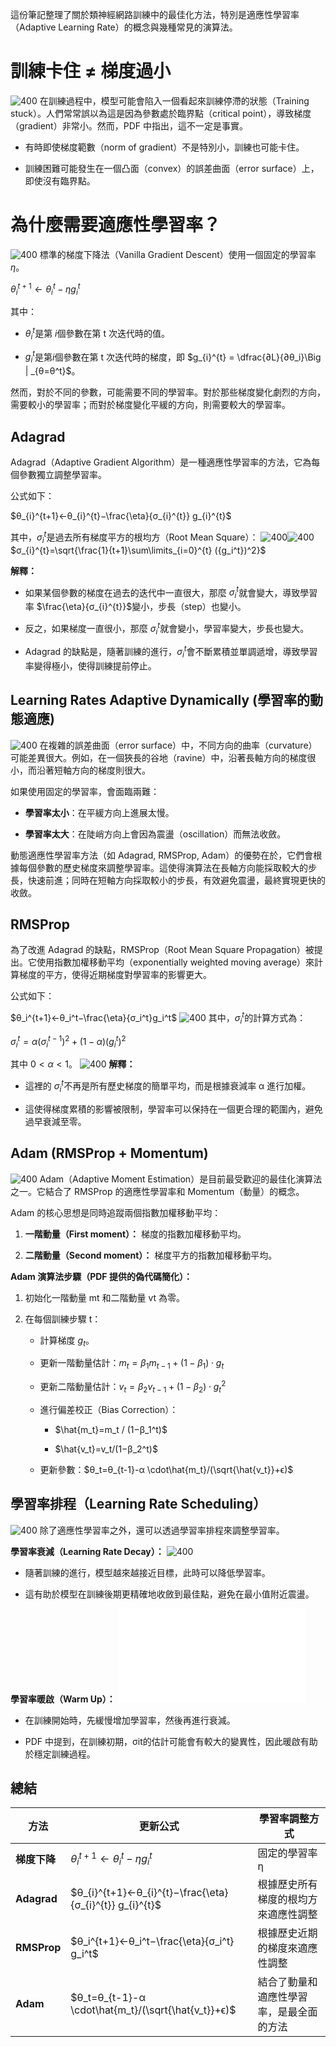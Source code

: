 這份筆記整理了關於類神經網路訓練中的最佳化方法，特別是適應性學習率（Adaptive Learning Rate）的概念與幾種常見的演算法。

# 訓練卡住 ≠ 梯度過小
![400](06%20-%20Machine%20Learning/attachments/Pasted%20image%2020250822182102.png)
在訓練過程中，模型可能會陷入一個看起來訓練停滯的狀態（Training stuck）。人們常常誤以為這是因為參數處於臨界點（critical point），導致梯度（gradient）非常小。然而，PDF 中指出，這不一定是事實。

- 有時即使梯度範數（norm of gradient）不是特別小，訓練也可能卡住。
    
- 訓練困難可能發生在一個凸面（convex）的誤差曲面（error surface）上，即使沒有臨界點。
    

# 為什麼需要適應性學習率？
![400](06%20-%20Machine%20Learning/attachments/Pasted%20image%2020250822181914.png)
標準的梯度下降法（Vanilla Gradient Descent）使用一個固定的學習率 $\eta$。

$θ_{i}^{t​+1}​←θ_{i}^{t​}−\eta g_{i}^{t}$​

其中：

- $θ_{i}^{t​}$ 是第 $i$個參數在第 t 次迭代時的值。
    
- $g_{i}^{t}$是第$i$個參數在第 t 次迭代時的梯度，即 $g_{i}^{t} = \dfrac{∂L}{∂θ_i}\Big | _{θ=θ^t}​$。

然而，對於不同的參數，可能需要不同的學習率。對於那些梯度變化劇烈的方向，需要較小的學習率；而對於梯度變化平緩的方向，則需要較大的學習率。

## Adagrad

Adagrad（Adaptive Gradient Algorithm）是一種適應性學習率的方法，它為每個參數獨立調整學習率。

公式如下：

$θ_{i}^{t​+1}​←θ_{i}^{t​}−\frac{\eta}{σ_{i}^{t}} g_{i}^{t}$

其中，$σ_{i}^{t}​$ 是過去所有梯度平方的根均方（Root Mean Square）：
![400](06%20-%20Machine%20Learning/attachments/Pasted%20image%2020250822181457.png)![400](06%20-%20Machine%20Learning/attachments/Pasted%20image%2020250822181601.png)
$σ_{i}^{t}​=\sqrt{\frac{1}{t+1}\sum\limits_{i=0}^{t} ({g_i^t}​)^2​}$

**解釋：**

- 如果某個參數的梯度在過去的迭代中一直很大，那麼 $σ_{i}^{t}$​ 就會變大，導致學習率 $\frac{\eta}{σ_{i}^{t}}$​​ 變小，步長（step）也變小。
    
- 反之，如果梯度一直很小，那麼 $σ_{i}^{t}​$​ 就會變小，學習率變大，步長也變大。
    
- Adagrad 的缺點是，隨著訓練的進行，$σ_{i}^{t}​$​ 會不斷累積並單調遞增，導致學習率變得極小，使得訓練提前停止。
    
## Learning Rates Adaptive Dynamically (學習率的動態適應)
![400](06%20-%20Machine%20Learning/attachments/Pasted%20image%2020250822182022.png)
在複雜的誤差曲面（error surface）中，不同方向的曲率（curvature）可能差異很大。例如，在一個狹長的谷地（ravine）中，沿著長軸方向的梯度很小，而沿著短軸方向的梯度則很大。

如果使用固定的學習率，會面臨兩難：

- **學習率太小**：在平緩方向上進展太慢。
    
- **學習率太大**：在陡峭方向上會因為震盪（oscillation）而無法收斂。
    
動態適應性學習率方法（如 Adagrad, RMSProp, Adam）的優勢在於，它們會根據每個參數的歷史梯度來調整學習率。這使得演算法在長軸方向能採取較大的步長，快速前進；同時在短軸方向採取較小的步長，有效避免震盪，最終實現更快的收斂。

## RMSProp

為了改進 Adagrad 的缺點，RMSProp（Root Mean Square Propagation）被提出。它使用指數加權移動平均（exponentially weighted moving average）來計算梯度的平方，使得近期梯度對學習率的影響更大。

公式如下：

$θ_i^{t+1​}←θ_i^t​−\frac{\eta}{σ_i^t}​ ​g_i^t$​
![400](06%20-%20Machine%20Learning/attachments/Pasted%20image%2020250822182425.png)
其中，$σ_i^t$的計算方式為：

$σ_i^t​=α(σ_i^{t−1​})^2+(1−α)(g_i^t​)^2$​

其中 $0<α<1$。
![400](06%20-%20Machine%20Learning/attachments/Pasted%20image%2020250822182501.png)
**解釋：**

- 這裡的 $σ_i^t​$ 不再是所有歷史梯度的簡單平均，而是根據衰減率 α 進行加權。
    
- 這使得梯度累積的影響被限制，學習率可以保持在一個更合理的範圍內，避免過早衰減至零。
    

## Adam (RMSProp + Momentum)
![400](06%20-%20Machine%20Learning/attachments/Pasted%20image%2020250822182518.png)
Adam（Adaptive Moment Estimation）是目前最受歡迎的最佳化演算法之一。它結合了 RMSProp 的適應性學習率和 Momentum（動量）的概念。

Adam 的核心思想是同時追蹤兩個指數加權移動平均：

1. **一階動量（First moment）：** 梯度的指數加權移動平均。
    
2. **二階動量（Second moment）：** 梯度平方的指數加權移動平均。
    

**Adam 演算法步驟（PDF 提供的偽代碼簡化）：**

1. 初始化一階動量 mt​ 和二階動量 vt​ 為零。
    
2. 在每個訓練步驟 t：
    
    - 計算梯度 $g_t$​。
        
    - 更新一階動量估計：$m_t​=β_1 ​m_{t−1}​+(1−β_1​)\cdot g_t​$
        
    - 更新二階動量估計：$v_t​=β_2​v_{t−1}​+(1−β_2​) \cdot g_t^2​$
        
    - 進行偏差校正（Bias Correction）：
        
        - $\hat{m_t}​=m_t / (1−β_1^t​)$
            
        - $\hat{v_t}​=v_t/(1−β_2^t​)$
            
    - 更新參數：$θ_t​=θ_{t-1}​-​​α \cdot\hat{m_t}/(\sqrt{\hat{v_t}}+ϵ​)$
        

## 學習率排程（Learning Rate Scheduling）
![400](06%20-%20Machine%20Learning/attachments/Pasted%20image%2020250822183615.png)
除了適應性學習率之外，還可以透過學習率排程來調整學習率。

**學習率衰減（Learning Rate Decay）：**
![400](06%20-%20Machine%20Learning/attachments/Pasted%20image%2020250822183648.png)
- 隨著訓練的進行，模型越來越接近目標，此時可以降低學習率。
    
- 這有助於模型在訓練後期更精確地收斂到最佳點，避免在最小值附近震盪。
    

**學習率暖啟（Warm Up）：**
![400](06%20-%20Machine%20Learning/attachments/Pasted%20image%2020250822183701.png.md)
- 在訓練開始時，先緩慢增加學習率，然後再進行衰減。
    
- PDF 中提到，在訓練初期，σit​ 的估計可能會有較大的變異性，因此暖啟有助於穩定訓練過程。
    

## 總結

| **方法**      | **更新公式**                                                     | **學習率調整方式**          |
| ----------- | ------------------------------------------------------------ | -------------------- |
| **梯度下降**    | $θ_{i}^{t​+1}​←θ_{i}^{t​}−\eta g_{i}^{t}$​                   | 固定的學習率 η             |
| **Adagrad** | $θ_{i}^{t​+1}​←θ_{i}^{t​}−\frac{\eta}{σ_{i}^{t}} g_{i}^{t}$​ | 根據歷史所有梯度的根均方來適應性調整   |
| **RMSProp** | $θ_i^{t+1​}←θ_i^t​−\frac{\eta}{σ_i^t}​ ​g_i^t$​              | 根據歷史近期的梯度來適應性調整      |
| **Adam**    | $θ_t​=θ_{t-1}​-​​α \cdot\hat{m_t}/(\sqrt{\hat{v_t}}+ϵ​)$     | 結合了動量和適應性學習率，是最全面的方法 |


